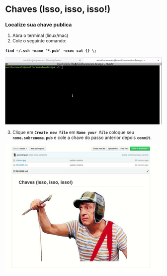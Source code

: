 # Chaves (Isso, isso, isso!)


### Localize sua chave publica
1. Abra o terminal (linux/mac)
3. Cole o seguinte comando:

 **`find ~/.ssh -name '*.pub' -exec cat {} \;`**

![Logo](.key.gif "Volta o cão arrependido...")

3. Clique em **`Create new file`** em **`Name your file`** coloque seu **`nome.sobrenome.pub`** e cole a chave do passo anterior depois **`commit`**.

![Logo](.add.gif "Comigo ninguem tem paciência!")
